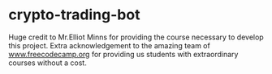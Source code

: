 # crypto-trading-bot
Huge credit to Mr.Elliot Minns for providing the course necessary to develop this project. 
Extra acknowledgement to the amazing team of www.freecodecamp.org for providing us students with extraordinary courses without a cost.
